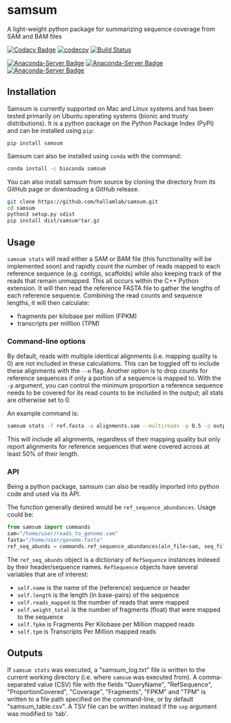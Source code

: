 # samsum
A light-weight python package for summarizing sequence coverage from SAM and BAM files

[![Codacy Badge](https://api.codacy.com/project/badge/Grade/4928c9ac353b4bdb93e351c0715a9fa1)](https://www.codacy.com?utm_source=github.com&amp;utm_medium=referral&amp;utm_content=hallamlab/samsum&amp;utm_campaign=Badge_Grade)
[![codecov](https://codecov.io/gh/hallamlab/samsum/branch/master/graph/badge.svg?token=q6UhWcnlS5)](https://codecov.io/gh/hallamlab/samsum)
[![Build Status](https://travis-ci.com/hallamlab/samsum.svg?branch=master)](https://travis-ci.com/hallamlab/samsum)

[![Anaconda-Server Badge](https://anaconda.org/bioconda/samsum/badges/installer/conda.svg)](https://conda.anaconda.org/bioconda)
[![Anaconda-Server Badge](https://anaconda.org/bioconda/samsum/badges/platforms.svg)](https://anaconda.org/bioconda/samsum)
[![Anaconda-Server Badge](https://anaconda.org/bioconda/samsum/badges/version.svg)](https://anaconda.org/bioconda/samsum)

## Installation

Samsum is currently supported on Mac and Linux systems and has been tested primarily on Ubuntu operating systems
 (bionic and trusty distributions).
It is a python package on the Python Package Index (PyPI) and can be installed using `pip`:

```pip install samsum```

Samsum can also be installed using `conda` with the command:

```bash
conda install -c bioconda samsum
```

You can also install samsum from source by cloning the directory from its GitHub page or downloading a GitHub release.

```bash
git clone https://github.com/hallamlab/samsum.git
cd samsum
python3 setup.py sdist
pip install dist/samsum*tar.gz
```

## Usage

`samsum stats` will read either a SAM or BAM file (this functionality will be implemented soon) and 
rapidly count the number of reads mapped to each reference sequence (e.g. contigs, scaffolds) 
while also keeping track of the reads that remain unmapped.
This all occurs within the C++ Python extension.
It will then read the reference FASTA file to gather the lengths of each reference sequence.
Combining the read counts and sequence lengths, it will then calculate:

-   fragments per kilobase per million (FPKM)
-   transcripts per milllion (TPM)

### Command-line options
By default, reads with multiple identical alignments (i.e. mapping quality is 0) are not included in these calculations.
This can be toggled off to include these alignments with the `--m` flag.
Another option is to drop counts for reference sequences if only a portion of a sequence is mapped to.
With the `-p` argument, you can control the minimum proportion a reference sequence needs to be covered 
for its read counts to be included in the output; all stats are otherwise set to 0.

An example command is:
```bash
samsum stats -f ref.fasta -a alignments.sam --multireads -p 0.5 -o output_dir/samsum_table.tsv
``` 

This will include all alignments, regardless of their mapping quality but only report alignments for reference sequences
that were covered across at least 50% of their length.

### API
 
Being a python package, samsum can also be readily imported into python code and used via its API.

The function generally desired would be `ref_sequence_abundances`. Usage could be:
```python
from samsum import commands
sam="/home/user/reads_to_genome.sam"
fasta="/home/user/genome.fasta"
ref_seq_abunds = commands.ref_sequence_abundances(aln_file=sam, seq_file=fasta, min_aln=10, p_cov=0, map_qual=0)
```

The `ref_seq_abunds` object is a dictionary of `RefSequence` instances indexed by their header/sequence names.
`RefSequence` objects have several variables that are of interest:

-   `self.name` is the name of the (reference) sequence or header
-   `self.length` is the length (in base-pairs) of the sequence
-   `self.reads_mapped` is the number of reads that were mapped
-   `self.weight_total` is the number of fragments (float) that were mapped to the sequence
-   `self.fpkm` is Fragments Per Kilobase per Million mapped reads
-   `self.tpm` is Transcripts Per Million mapped reads

## Outputs

If `samsum stats` was executed, a "samsum_log.txt" file is written to the current working directory
 (i.e. where `samsum` was executed from). A comma-separated value (CSV) file with the fields 
 "QueryName", "RefSequence", "ProportionCovered", "Coverage", "Fragments", "FPKM" and "TPM" is written to a file
 path specified on the command-line, or by default "samsum_table.csv".
  A TSV file can be written instead if the `sep` argument was modified to 'tab'.
